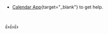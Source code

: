 
<br/>

- [Calendar App](https://SecondDifferenceSolutions.com/consult){target="_blank"} to get help.  




<br/>

:thumbsup::thumbsup::thumbsup:
